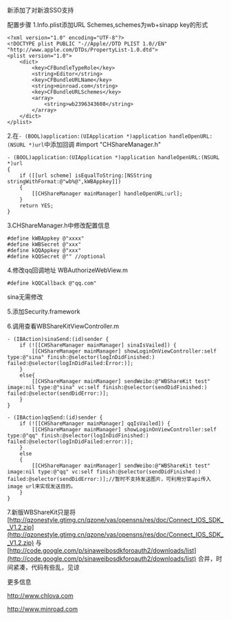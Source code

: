 新添加了对新浪SSO支持


配置步骤
1.Info.plist添加URL Schemes,schemes为wb+sinapp key的形式

    <?xml version="1.0" encoding="UTF-8"?>
    <!DOCTYPE plist PUBLIC "-//Apple//DTD PLIST 1.0//EN" "http://www.apple.com/DTDs/PropertyList-1.0.dtd">
    <plist version="1.0">
        <dict>
            <key>CFBundleTypeRole</key>
	        <string>Editor</string>
	        <key>CFBundleURLName</key>
	        <string>minroad.com</string>
	        <key>CFBundleURLSchemes</key>
	        <array>
		        <string>wb2396343608</string>
	        </array>
        </dict>
    </plist>
    
2.在`- (BOOL)application:(UIApplication *)application handleOpenURL:(NSURL *)url`中添加回调
    #import "CHShareManager.h"
    
    - (BOOL)application:(UIApplication *)application handleOpenURL:(NSURL *)url
    {
        if ([[url scheme] isEqualToString:[NSString stringWithFormat:@"wb%@",kWBAppkey]])
        {
            [[CHShareManager mainManager] handleOpenURL:url];
        }
        return YES;
    }

3.CHShareManager.h中修改配置信息

    #define kWBAppkey @"xxxx"    
    #define kWBSecret @"xxx"  
    #define kQQAppkey @"xxx"
    #define kQQSecret @"" //optional

4.修改qq回调地址 
WBAuthorizeWebView.m 

    #define kQQCallback @"qq.com"  

sina无需修改

5.添加Security.framework

6.调用查看WBShareKitViewController.m

    - (IBAction)sinaSend:(id)sender {
        if (![[CHShareManager mainManager] sinaIsVailed]) {
            [[CHShareManager mainManager] showLoginOnViewController:self type:@"sina" finish:@selector(logInDidFinished:) failed:@selector(logInDidFailed:Error:)];
        }
        else{
            [[CHShareManager mainManager] sendWeibo:@"WBShareKit test" image:nil type:@"sina" vc:self finish:@selector(sendDidFinished:) failed:@selector(sendDidError:)];
        }
    }
    
    - (IBAction)qqSend:(id)sender {
        if (![[CHShareManager mainManager] qqIsVailed]) {
            [[CHShareManager mainManager] showLoginOnViewController:self type:@"qq" finish:@selector(logInDidFinished:) failed:@selector(logInDidFailed:error:)];
        }
        else
        {
            [[CHShareManager mainManager] sendWeibo:@"WBShareKit test" image:nil type:@"qq" vc:self finish:@selector(sendDidFinished:) failed:@selector(sendDidError:)];//暂时不支持发送图片，可利用分享api传入image url来实现发送目的。
        }
    }


7.新版WBShareKit只是将 
    [http://qzonestyle.gtimg.cn/qzone/vas/opensns/res/doc/Connect_IOS_SDK__V1.2.zip](http://qzonestyle.gtimg.cn/qzone/vas/opensns/res/doc/Connect_IOS_SDK__V1.2.zip)
与
    [http://code.google.com/p/sinaweibosdkforoauth2/downloads/list](http://code.google.com/p/sinaweibosdkforoauth2/downloads/list)
合并，时间紧凑，代码有些乱，见谅

更多信息

http://www.chlova.com

http://www.minroad.com

